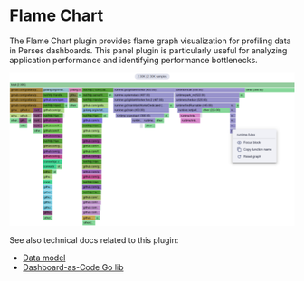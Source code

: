 # Flame Chart

The Flame Chart plugin provides flame graph visualization for profiling data in Perses dashboards. This panel plugin is particularly useful for analyzing application performance and identifying performance bottlenecks.

![img.png](https://github.com/perses/website/blob/main/docs/assets/images/blog/v052/flame-graph-panel.png?raw=true)

See also technical docs related to this plugin:

- [Data model](./model.md)
- [Dashboard-as-Code Go lib](./go-sdk.md)
